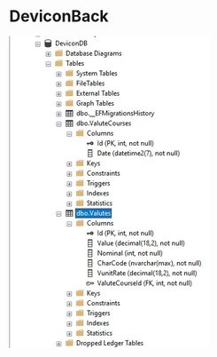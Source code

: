 # DeviconBack
![ScreenshotDb](https://github.com/IlyaSleipnir/DeviconBack/blob/master/ScreenshotDb.jpg)
